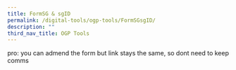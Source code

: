 ```yaml
---
title: FormSG & sgID
permalink: /digital-tools/ogp-tools/FormSGsgID/
description: ""
third_nav_title: OGP Tools
---
```

pro: you can admend the form but link stays the same, so dont need to keep comms